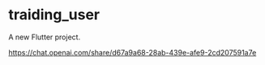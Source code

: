 # traiding_user

A new Flutter project.

https://chat.openai.com/share/d67a9a68-28ab-439e-afe9-2cd207591a7e
